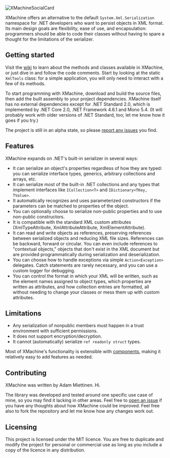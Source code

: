 ![XMachineSocialCard](https://user-images.githubusercontent.com/51489385/63445850-210fa780-c407-11e9-9f47-e22cf763d7ce.png)

XMachine offers an alternative to the default `System.Xml.Serialization` namespace for .NET developers who want to persist objects in XML format. Its main design goals are flexibility, ease of use, and encapsulation: programmers should be able to code their classes without having to spare a thought for the limitations of the serializer.

## Getting started

Visit the [wiki](https://github.com/Adam-Miettinen/XMachine/wiki) to learn about the methods and classes available in XMachine, or just dive in and follow the code comments. Start by looking at the static `XmlTools` class: for a simple application, you will only need to interact with a few of its methods.

To start programming with XMachine, download and build the source files, then add the built assembly to your project dependencies. XMachine itself has no external dependencies except for .NET Standard 2.0, which is implemented by .NET Core 2.0, .NET Framework 4.6.1 and Mono 5.4. (It will probably work with older versions of .NET Standard, too; let me know how it goes if you try.)

The project is still in an alpha state, so please [report any issues](https://github.com/Adam-Miettinen/XMachine/issues) you find.

## Features

XMachine expands on .NET's built-in serializer in several ways:

* It can serialize an object's properties regardless of how they are typed: you can serialize interface types, generics, arbitrary collections and arrays, etc.
* It can serialize most of the built-in .NET collections and any types that implement interfaces like `ICollection<T>` and `IDictionary<TKey, TValue>`.
* It automatically recognizes and uses parameterized constructors if the parameters can be matched to properties of the object.
* You can optionally choose to serialize non-public properties and to use non-public constructors.
* It is compatible with the standard XML custom attributes (XmlTypeAttribute, XmlAttributeAttribute, XmlElementAttribute).
* It can read and write objects as references, preserving references between serialized objects and reducing XML file sizes. References can be backward, forward or circular. You can even include references to "contextual objects," objects that don't exist in the XML document but are provided programmatically during serialization and deserialization.
* You can choose how to handle exceptions via simple `Action<Exception>` delegates. Catch statements are rarely necessary, and you can use a custom logger for debugging.
* You can control the format in which your XML will be written, such as the element names assigned to object types, which properties are written as attributes, and how collection entries are formatted, all without needing to change your classes or mess them up with custom attributes.

## Limitations

* Any serialization of nonpublic members must happen in a trust environment with sufficient permissions.
* It does not support encryption/decryption.
* It cannot (automatically) serialize `ref readonly struct` types.

Most of XMachine's functionality is extensible with [components](https://github.com/Adam-Miettinen/XMachine/wiki/Components), making it relatively easy to add features as needed.

## Contributing

XMachine was written by Adam Miettinen. Hi.

The library was developed and tested around one specific use case of mine, so you may find it lacking in other areas. Feel free to [open an issue](https://github.com/Adam-Miettinen/XMachine/issues) if you have any thoughts about how XMachine could be improved. Feel free also to fork the repository and let me know how any changes work out.

## Licensing

This project is licensed under the MIT licence. You are free to duplicate and modify the project for personal or commercial use as long as you include a copy of the licence in any distribution.
